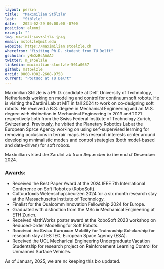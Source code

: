 ```yaml
---
layout: person
title:  "Maximilian Stölzle"
last:   "Stölzle"
date:   2024-02-29 00:00:00 -0700
position: alumni
excerpt: ""
img: MaximilianStolzle.jpeg
email: mstolzle@mit.edu
website: https://maximilian.stoelzle.ch
wherefrom: "Visiting Ph.D. student from TU Delft"
gscholar: yHmOzBsAAAAJ
twitter: m_stoelzle
linkedin: maximilian-stoelzle-501a0657
github: mstoelzle
orcid: 0000-0002-2608-9758
current: "Postdoc at TU Delft"
---
```


Maximilian Stölzle is a Ph.D. candidate at Delft University of Technology, Netherlands working on modeling and control for continuum soft robots. 
He is visiting the Zardini Lab at MIT in fall 2024 to work on co-designing soft robots.
He received a B.S. degree in Mechanical Engineering and an M.S. degree with distinction in Mechanical Engineering in 2019 and 2021 respectively both from the Swiss Federal Institute of Technology Zurich, Switzerland.
Previously, he visited the Planetary Robotics Lab at the European Space Agency working on using self-supervised learning for removing occlusions in terrain maps. His research interests center around developing minimalistic models and control strategies (both model-based and data-driven) for soft robots.

Maximilian visited the Zardini lab from September to the end of December 2024.


### Awards:
- Received the Best Paper Award at the 2024 IEEE 7th International Conference on Soft Robotics (RoboSoft).
- Cultuurfonds Wetenschapsbeurzen 2024 for a six month research stay at the Massachusetts Institute of Technology.
- Finalist for the Qualcomm Innovation Fellowship 2024 for Europe.
- Graduated with distinction from the MSc in Mechanical Engineering at ETH Zurich.
- Received MathWorks poster award at the RoboSoft 2023 workshop on Reduced-Order Modelling for Soft Robots.
- Received the Swiss-European Mobility for Traineeship Scholarship for research stay at ESTEC, European Space Agency (ESA).
- Received the UCL Mechanical Engineering Undergraduate Vacation Studentship for research project on Reinforcement Learning Control for Unmanned Surface Vehicles.

As of January 2025, we are no keeping this bio updated.